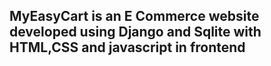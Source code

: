 ## MyEasyCart is an E Commerce website developed using Django and Sqlite with HTML,CSS and javascript in frontend
